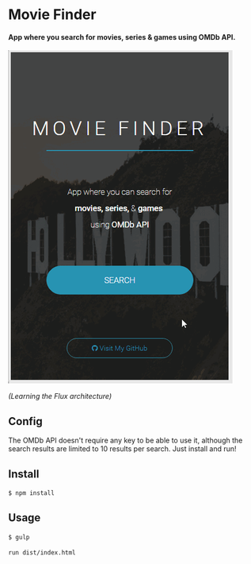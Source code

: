 # Movie Finder

#### App where you search for movies, series &amp; games using OMDb API.

![Screenshot](screenshot.gif)

*(Learning the Flux architecture)*

## Config

The OMDb API doesn't require any key to be able to use it, although the search results are limited to 10 results per search.
Just install and run!

## Install

```sh
$ npm install
```

## Usage
```sh
$ gulp
```
```sh
run dist/index.html
```

